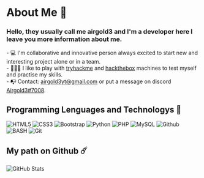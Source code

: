 # About Me 👋
<h3> Hello, they usually call me airgold3 and I'm a developer here I leave you more information about me. </h3>
- 💻 I'm collaborative and innovative person always excited to start new and interesting project alone or in a team. <br>
- 👨🏽‍💻 I like to play with <a href="https://tryhackme.com/p/airgold3">tryhackme</a> and <a href="https://hackthebox.eu">hackthebox</a>  machines to test myself and practise my skills. <br>
- 📭 Contact: <a href="https://gmail.com">airgold3yt@gmail.com</a> or put a message on discord <a href="https://discord.com/login">Airgold3#7008</a>.
<!--span> 
 <br>
 Contact: <br>
<a href="https://discord.com/login">
<img src="https://img.shields.io/badge/Airgold3 7708-7289da?style=for-the-badge&logo=discord&logoColor=white"/>
    </a-->

## Programming Lenguages and Technologys 🚀
![HTML5](https://img.shields.io/badge/HTML5-E34F26?style=for-the-badge&logo=html5&logoColor=white)
![CSS3](https://img.shields.io/badge/CSS3-1572B6?style=for-the-badge&logo=css3&logoColor=white)
![Bootstrap](https://img.shields.io/badge/Bootstrap-563D7C?style=for-the-badge&logo=bootstrap&logoColor=white)
![Python](https://img.shields.io/badge/Python-306998?style=for-the-badge&logo=python&logoColor=FFFF00)
![PHP](https://img.shields.io/badge/Php-484c89?style=for-the-badge&logo=php&logoColor=white&logoColor=black)
![MySQL](https://img.shields.io/badge/-MySQL-orange?style=for-the-badge&logo=mysql&logoColor=000)
![Github](https://img.shields.io/badge/-GITHUB-black?style=for-the-badge&logo=Github&logoColor=fff)
![BASH](https://img.shields.io/badge/Bash%20-%23121011.svg?style=for-the-badge&logo=gnu-bash&logoColor=lime)
![Git](https://img.shields.io/badge/-Git-181717?style=for-the-badge&logo=git)
<!--![JavaScript](https://img.shields.io/badge/JavaScript-FFFF00?style=for-the-badge&logo=javascript&logoColor=black)-->
## My path on Github ☄️
![GitHub Stats](https://github-readme-stats.vercel.app/api?username=Airgold3&theme=radical)
